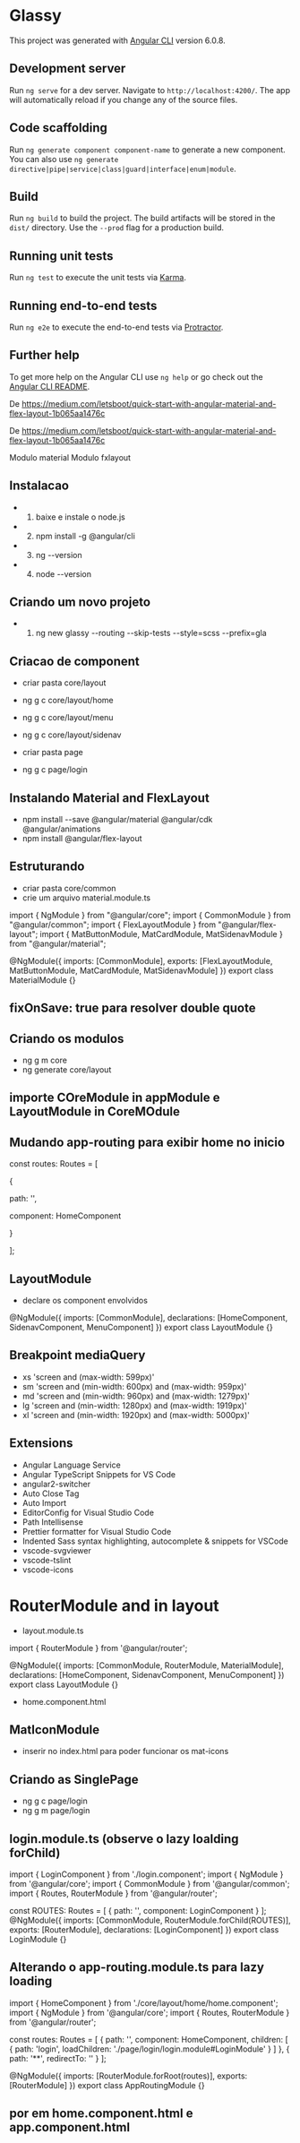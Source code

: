 # Glassy

This project was generated with [Angular CLI](https://github.com/angular/angular-cli) version 6.0.8.

## Development server

Run `ng serve` for a dev server. Navigate to `http://localhost:4200/`. The app will automatically reload if you change any of the source files.

## Code scaffolding

Run `ng generate component component-name` to generate a new component. You can also use `ng generate directive|pipe|service|class|guard|interface|enum|module`.

## Build

Run `ng build` to build the project. The build artifacts will be stored in the `dist/` directory. Use the `--prod` flag for a production build.

## Running unit tests

Run `ng test` to execute the unit tests via [Karma](https://karma-runner.github.io).

## Running end-to-end tests

Run `ng e2e` to execute the end-to-end tests via [Protractor](http://www.protractortest.org/).

## Further help

To get more help on the Angular CLI use `ng help` or go check out the [Angular CLI README](https://github.com/angular/angular-cli/blob/master/README.md).

De <https://medium.com/letsboot/quick-start-with-angular-material-and-flex-layout-1b065aa1476c>

De <https://medium.com/letsboot/quick-start-with-angular-material-and-flex-layout-1b065aa1476c>

Modulo material
Modulo fxlayout

## Instalacao

- 1. baixe e instale o node.js
- 2. npm install -g @angular/cli
- 3. ng --version
- 4. node --version

## Criando um novo projeto

- 1. ng new glassy --routing --skip-tests --style=scss --prefix=gla

## Criacao de component

- criar pasta core/layout

- ng g c core/layout/home
- ng g c core/layout/menu
- ng g c core/layout/sidenav

- criar pasta page
- ng g c page/login

## Instalando Material and FlexLayout

- npm install --save @angular/material @angular/cdk @angular/animations
- npm install @angular/flex-layout

## Estruturando

- criar pasta core/common
- crie um arquivo material.module.ts

import { NgModule } from "@angular/core";
import { CommonModule } from "@angular/common";
import { FlexLayoutModule } from "@angular/flex-layout";
import {
MatButtonModule,
MatCardModule,
MatSidenavModule
} from "@angular/material";

@NgModule({
imports: [CommonModule],
exports: [FlexLayoutModule, MatButtonModule, MatCardModule, MatSidenavModule]
})
export class MaterialModule {}

## fixOnSave: true para resolver double quote

## Criando os modulos

- ng g m core
- ng generate core/layout

## importe COreModule in appModule e LayoutModule in CoreMOdule

## Mudando app-routing para exibir home no inicio

const routes: Routes = [

{

path: '',

component: HomeComponent

}

];

## LayoutModule

- declare os component envolvidos

@NgModule({
imports: [CommonModule],
declarations: [HomeComponent, SidenavComponent, MenuComponent]
})
export class LayoutModule {}

## Breakpoint mediaQuery

- xs 'screen and (max-width: 599px)'
- sm 'screen and (min-width: 600px) and (max-width: 959px)'
- md 'screen and (min-width: 960px) and (max-width: 1279px)'
- lg 'screen and (min-width: 1280px) and (max-width: 1919px)'
- xl 'screen and (min-width: 1920px) and (max-width: 5000px)'

## Extensions

- Angular Language Service
- Angular TypeScript Snippets for VS Code
- angular2-switcher
- Auto Close Tag
- Auto Import
- EditorConfig for Visual Studio Code
- Path Intellisense
- Prettier formatter for Visual Studio Code
- Indented Sass syntax highlighting, autocomplete & snippets for VSCode
- vscode-svgviewer
- vscode-tslint
- vscode-icons

# RouterModule and <router-outlet> in layout

- layout.module.ts

import { RouterModule } from '@angular/router';

@NgModule({
imports: [CommonModule, RouterModule, MaterialModule],
declarations: [HomeComponent, SidenavComponent, MenuComponent]
})
export class LayoutModule {}

- home.component.html
  <div class="example-flex">
    <router-outlet></router-outlet>
  </div>

## MatIconModule

- inserir <link href="https://fonts.googleapis.com/icon?family=Material+Icons" rel="stylesheet"/> no index.html para poder funcionar os mat-icons

## Criando as SinglePage

- ng g c page/login
- ng g m page/login

## login.module.ts (observe o lazy loalding forChild)

import { LoginComponent } from './login.component';
import { NgModule } from '@angular/core';
import { CommonModule } from '@angular/common';
import { Routes, RouterModule } from '@angular/router';

const ROUTES: Routes = [
  {
    path: '',
    component: LoginComponent
  }
];
@NgModule({
  imports: [CommonModule, RouterModule.forChild(ROUTES)],
  exports: [RouterModule],
  declarations: [LoginComponent]
})
export class LoginModule {}

## Alterando o app-routing.module.ts para lazy loading

import { HomeComponent } from './core/layout/home/home.component';
import { NgModule } from '@angular/core';
import { Routes, RouterModule } from '@angular/router';

const routes: Routes = [
  {
    path: '',
    component: HomeComponent,
    children: [
      {
        path: 'login',
        loadChildren: './page/login/login.module#LoginModule'
      }
    ]
  },
  { path: '**', redirectTo: '' }
];

@NgModule({
  imports: [RouterModule.forRoot(routes)],
  exports: [RouterModule]
})
export class AppRoutingModule {}


## por <router-outlet></router-outlet> em home.component.html e app.component.html